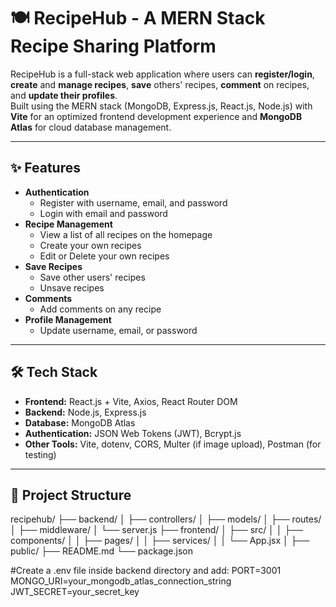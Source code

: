 # 🍽️ RecipeHub - A MERN Stack Recipe Sharing Platform

RecipeHub is a full-stack web application where users can **register/login**, **create** and **manage recipes**, **save** others' recipes, **comment** on recipes, and **update their profiles**.  
Built using the MERN stack (MongoDB, Express.js, React.js, Node.js) with **Vite** for an optimized frontend development experience and **MongoDB Atlas** for cloud database management.

---

## ✨ Features

- **Authentication**
  - Register with username, email, and password
  - Login with email and password
- **Recipe Management**
  - View a list of all recipes on the homepage
  - Create your own recipes
  - Edit or Delete your own recipes
- **Save Recipes**
  - Save other users' recipes
  - Unsave recipes
- **Comments**
  - Add comments on any recipe
- **Profile Management**
  - Update username, email, or password

---

## 🛠️ Tech Stack

- **Frontend:** React.js + Vite, Axios, React Router DOM
- **Backend:** Node.js, Express.js
- **Database:** MongoDB Atlas
- **Authentication:** JSON Web Tokens (JWT), Bcrypt.js
- **Other Tools:** Vite, dotenv, CORS, Multer (if image upload), Postman (for testing)

---

## 📂 Project Structure
recipehub/
├── backend/
│   ├── controllers/
│   ├── models/
│   ├── routes/
│   ├── middleware/
│   └── server.js
├── frontend/
│   ├── src/
│   │   ├── components/
│   │   ├── pages/
│   │   ├── services/
│   │   └── App.jsx
│   ├── public/
├── README.md
└── package.json



#Create a .env file inside backend directory and add:
PORT=3001
MONGO_URI=your_mongodb_atlas_connection_string
JWT_SECRET=your_secret_key
